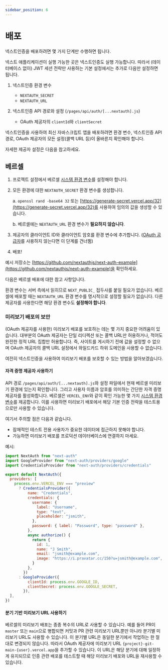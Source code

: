 ```yaml
---
sidebar_position: 6
---
```


# 배포

넥스트인증을 배포하려면 몇 가지 단계만 수행하면 됩니다.

넥스트 애플리케이션이 실행 가능한 곳은 넥스트인증도 실행 가능합니다. 따라서 (데이터베이스 없이) JWT 세션 전략만 사용하는 기본 설정에서는 추가로 다음만 설정하면 됩니다.

1. 넥스트인증 환경 변수

   - `NEXTAUTH_SECRET`
   - `NEXTAUTH_URL`

2. 넥스트인증 API 경로와 설정 (`/pages/api/auth/[...nextauth].js`)
   - OAuth 제공자의 `clientId`와 `clientSecret`

넥스트인증을 사용하여 최신 자바스크립트 앱을 배포하려면 환경 변수, 넥스트인증 API 경로, OAuth 제공자의 모든 설정(콜백 URL 등)이 올바른지 확인해야 합니다.

자세한 제공자 설정은 다음을 참고하세요.

## 베르셀

1. 프로젝트 설정에서 베르셀 [시스템 환경 변수](https://vercel.com/docs/concepts/projects/environment-variables#system-environment-variables)를 설정해야 합니다.
2. 모든 환경에 대한 `NEXTAUTH_SECRET` 환경 변수를 생성합니다.

   a. `openssl rand -base64 32` 또는 [https://generate-secret.vercel.app/32](https://generate-secret.vercel.app/32)를 사용하여 임의의 값을 생성할 수 있습니다.

   b. 베르셀에는 `NEXTAUTH_URL` 환경 변수가 **필요하지 않습니다**.

3. 제공자의 클라이언트 ID와 클라이언트 암호를 환경 변수에 추가합니다. ([OAuth 공급자](https://next-auth.js.org/configuration/providers/oauth)를 사용하지 않는다면 이 단계를 건너뜀)
4. 배포!

예시 저장소는 [https://github.com/nextauthjs/next-auth-example](https://github.com/nextauthjs/next-auth-example)을 확인하세요.

다음은 베르셀 배포에 대한 참고 사항입니다.

환경 변수는 서버 측에서 읽히므로 `NEXT_PUBLIC_` 접두사를 붙일 필요가 없습니다. 베르셀에 배포할 때는 `NEXTAUTH_URL` 환경 변수를 명시적으로 설정할 필요가 없습니다. 다른 제공자를 사용한다면 해당 환경 변수도 **설정해야 합니다**.

### 미리보기 배포의 보안

(OAuth 제공자를 사용한) 미리보기 배포를 보호하는 데는 몇 가지 중요한 어려움이 있습니다. 대부분의 OAuth 제공자는 단일 리디렉션 또는 콜백 URL만 허용하거나, 적어도 완전한 정적 URL 집합만 허용합니다. 즉, 사이트를 게시하기 전에 값을 설정할 수 없으며 OAuth 제공자의 콜백 URL 설정에서 와일드카드 하위 도메인을 사용할 수 없습니다.

여전히 넥스트인증을 사용하여 미리보기 배포를 보호할 수 있는 방법을 알아보겠습니다.

#### 자격 증명 제공자 사용하기

API 경로 `/pages/api/auth/[...nextauth].js`와 설정 파일에서 현재 베르셀 미리보기 환경에 있는지 확인합니다. 그리고 사용자 이름과 암호를 의미하는 간단한 자격 증명 제공자를 활성화합니다. 베르셀은 `VERCEL_ENV`와 같이 확인 가능한 몇 가지 [시스템 환경 변수](https://vercel.com/docs/concepts/projects/environment-variables#system-environment-variables)를 제공합니다. 이를 사용하면 미리보기 배포에서 해당 기본 인증 전략을 테스트용으로만 사용할 수 있습니다.

여기서 주의할 점은 다음과 같습니다.

- 잠재적인 테스트 전용 사용자가 중요한 데이터에 접근하지 못해야 합니다.
- 가능하면 미리보기 배포를 프로덕션 데이터베이스에 연결하지 마세요.

예시:

```js
import NextAuth from "next-auth"
import GoogleProvider from "next-auth/providers/google"
import CredentialsProvider from "next-auth/providers/credentials"

export default NextAuth({
  providers: [
    process.env.VERCEL_ENV === "preview"
      ? CredentialsProvider({
          name: "Credentials",
          credentials: {
            username: {
              label: "Username",
              type: "text",
              placeholder: "jsmith",
            },
            password: { label: "Password", type: "password" },
          },
          async authorize() {
            return {
              id: 1,
              name: "J Smith",
              email: "jsmith@example.com",
              image: "https://i.pravatar.cc/150?u=jsmith@example.com",
            }
          },
        })
      : GoogleProvider({
          clientId: process.env.GOOGLE_ID,
          clientSecret: process.env.GOOGLE_SECRET,
        }),
  ],
})
```

#### 분기 기반 미리보기 URL 사용하기

베르셀의 미리보기 배포는 종종 복수의 URL로 사용할 수 있습니다. 예를 들어 PR이 `master` 또는 `main`으로 병합되면 커밋과 PR 관련 미리보기 URL뿐만 아니라 분기별 미리보기 URL도 사용할 수 있습니다. 이 분기별 URL은 동일한 분기에서 작업하는 한 절대로 변경되지 않습니다. 따라서 OAuth 제공자에 미리보기 URL `{project}-git-main-{user}.vercel.app`을 추가할 수 있습니다. 이 URL은 해당 분기에 대해 일정하게 유지되므로 인증 관련 배포를 테스트할 때 해당 미리보기 배포와 URL을 재사용할 수 있습니다.
